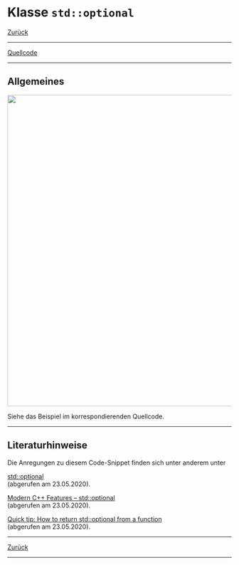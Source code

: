 # Klasse `std::optional`

[Zurück](../../Readme.md)

---

[Quellcode](Optional.cpp)

---

## Allgemeines

<img src="cpp_std_optional.svg" width="700">

Siehe das Beispiel im korrespondierenden Quellcode.

---

## Literaturhinweise

Die Anregungen zu diesem Code-Snippet finden sich unter anderem unter

[std::optional](https://sodocumentation.net/cplusplus/topic/2423/std--optional)<br>(abgerufen am 23.05.2020).

[Modern C++ Features – std::optional](https://arne-mertz.de/2018/06/modern-c-features-stdoptional/)<br>(abgerufen am 23.05.2020).

[Quick tip: How to return std::optional from a function](https://techoverflow.net/2019/06/13/quick-tip-how-to-return-stdoptional-from-a-function/)<br>(abgerufen am 23.05.2020).

---

[Zurück](../../Readme.md)

---
